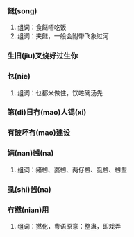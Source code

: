 ### 餸(song)
1. 组词：食餸唔吃饭
2. 组词：夹餸，一般会附带飞象过河

### 生旧(jiu)叉烧好过生你

### 乜(nie)
1. 组词：乜都米做住，饮咗碗汤先

### 第(di)日冇(mao)人锡(xi)

### 有破坏冇(mao)建设

### 婻(nan)乸(na)
1. 组词：猪乸、婆乸、两仔乸、虱乸、乸型

### 虱(shi)乸(na)

### 冇撚(nian)用
1. 组词：撚化，粤语原意：整蛊，即戏弄

